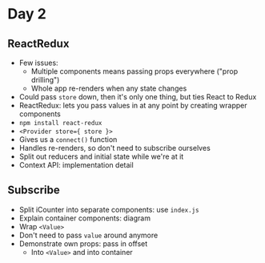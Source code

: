 # Day 2

## ReactRedux
- Few issues:
    - Multiple components means passing props everywhere ("prop drilling")
    - Whole app re-renders when any state changes
- Could pass `store` down, then it's only one thing, but ties React to Redux
- ReactRedux: lets you pass values in at any point by creating wrapper components
- `npm install react-redux`
- `<Provider store={ store }>`
- Gives us a `connect()` function
- Handles re-renders, so don't need to subscribe ourselves
- Split out reducers and initial state while we're at it
- Context API: implementation detail

## Subscribe
- Split iCounter into separate components: use `index.js`
- Explain container components: diagram
- Wrap `<Value>`
- Don't need to pass `value` around anymore
- Demonstrate own props: pass in offset
    - Into `<Value>` and into container
